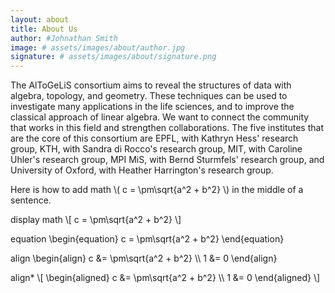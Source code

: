 ```yaml
---
layout: about
title: About Us
author: #Johnathan Smith
image: # assets/images/about/author.jpg
signature: # assets/images/about/signature.png
---
```


The AlToGeLiS consortium aims to reveal the structures of data with algebra, topology, and geometry. These techniques can be used to investigate many applications in the life sciences, and to improve the classical approach of linear algebra. We want to connect the community that works in this field and strengthen collaborations. The five institutes that are the core of this consortium are EPFL, with Kathryn Hess' research group, KTH, with Sandra di Rocco's research group, MIT, with Caroline Uhler's research group, MPI MiS, with Bernd Sturmfels' research group, and University of Oxford, with Heather Harrington's research group.

Here is how to add math
\\( c = \pm\sqrt{a^2 + b^2} \\) in the middle of a sentence.

display math
\\[ c = \pm\sqrt{a^2 + b^2} \\]

equation
\\begin{equation} c = \pm\sqrt{a^2 + b^2} \\end{equation}

align
\\begin{align} c &= \pm\sqrt{a^2 + b^2} \\\ 1 &= 0  \\end{align}

align*
\\[ \\begin{aligned} c &= \pm\sqrt{a^2 + b^2} \\\ 1 &= 0  \\end{aligned} \\]
